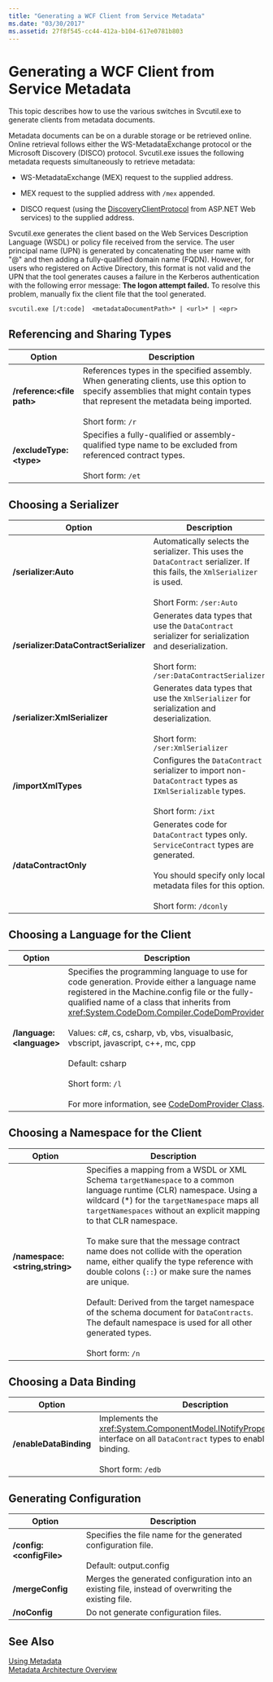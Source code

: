 ```yaml
---
title: "Generating a WCF Client from Service Metadata"
ms.date: "03/30/2017"
ms.assetid: 27f8f545-cc44-412a-b104-617e0781b803
---
```

# Generating a WCF Client from Service Metadata
This topic describes how to use the various switches in Svcutil.exe to generate clients from metadata documents.  
  
 Metadata documents can be on a durable storage or be retrieved online. Online retrieval follows either the WS-MetadataExchange protocol or the Microsoft Discovery (DISCO) protocol. Svcutil.exe issues the following metadata requests simultaneously to retrieve metadata:  
  
-   WS-MetadataExchange (MEX) request to the supplied address.  
  
-   MEX request to the supplied address with `/mex` appended.  
  
-   DISCO request (using the [DiscoveryClientProtocol](http://go.microsoft.com/fwlink/?LinkId=94777) from ASP.NET Web services) to the supplied address.  
  
 Svcutil.exe generates the client based on the Web Services Description Language (WSDL) or policy file received from the service. The user principal name (UPN) is generated by concatenating the user name with "@" and then adding a fully-qualified domain name (FQDN). However, for users who registered on Active Directory, this format is not valid and the UPN that the tool generates causes a failure in the Kerberos authentication with the following error message: **The logon attempt failed.** To resolve this problem, manually fix the client file that the tool generated.  
  
```  
svcutil.exe [/t:code]  <metadataDocumentPath>* | <url>* | <epr>  
```  
  
## Referencing and Sharing Types  
  
|Option|Description|  
|------------|-----------------|  
|**/reference:\<file path>**|References types in the specified assembly. When generating clients, use this option to specify assemblies that might contain types that represent the metadata being imported.<br /><br /> Short form: `/r`|  
|**/excludeType:\<type>**|Specifies a fully-qualified or assembly-qualified type name to be excluded from referenced contract types.<br /><br /> Short form: `/et`|  
  
## Choosing a Serializer  
  
|Option|Description|  
|------------|-----------------|  
|**/serializer:Auto**|Automatically selects the serializer. This uses the `DataContract` serializer. If this fails, the `XmlSerializer` is used.<br /><br /> Short Form: `/ser:Auto`|  
|**/serializer:DataContractSerializer**|Generates data types that use the `DataContract` serializer for serialization and deserialization.<br /><br /> Short form: `/ser:DataContractSerializer`|  
|**/serializer:XmlSerializer**|Generates data types that use the `XmlSerializer` for serialization and deserialization.<br /><br /> Short form: `/ser:XmlSerializer`|  
|**/importXmlTypes**|Configures the `DataContract` serializer to import non-`DataContract` types as `IXmlSerializable` types.<br /><br /> Short form: `/ixt`|  
|**/dataContractOnly**|Generates code for `DataContract` types only. `ServiceContract` types are generated.<br /><br /> You should specify only local metadata files for this option.<br /><br /> Short form: `/dconly`|  
  
## Choosing a Language for the Client  
  
|Option|Description|  
|------------|-----------------|  
|**/language:\<language>**|Specifies the programming language to use for code generation. Provide either a language name registered in the Machine.config file or the fully-qualified name of a class that inherits from <xref:System.CodeDom.Compiler.CodeDomProvider>.<br /><br /> Values: c#, cs, csharp, vb, vbs, visualbasic, vbscript, javascript, c++, mc, cpp<br /><br /> Default: csharp<br /><br /> Short form: `/l`<br /><br /> For more information, see [CodeDomProvider Class](http://go.microsoft.com/fwlink/?LinkId=94778).|  
  
## Choosing a Namespace for the Client  
  
|Option|Description|  
|------------|-----------------|  
|**/namespace:\<string,string>**|Specifies a mapping from a WSDL or XML Schema `targetNamespace` to a common language runtime (CLR) namespace. Using a wildcard (*) for the `targetNamespace` maps all `targetNamespaces` without an explicit mapping to that CLR namespace.<br /><br /> To make sure that the message contract name does not collide with the operation name, either qualify the type reference with double colons (`::`) or make sure the names are unique.<br /><br /> Default: Derived from the target namespace of the schema document for `DataContracts`. The default namespace is used for all other generated types.<br /><br /> Short form: `/n`|  
  
## Choosing a Data Binding  
  
|Option|Description|  
|------------|-----------------|  
|**/enableDataBinding**|Implements the <xref:System.ComponentModel.INotifyPropertyChanged> interface on all `DataContract` types to enable data binding.<br /><br /> Short form: `/edb`|  
  
## Generating Configuration  
  
|Option|Description|  
|------------|-----------------|  
|**/config:\<configFile>**|Specifies the file name for the generated configuration file.<br /><br /> Default: output.config|  
|**/mergeConfig**|Merges the generated configuration into an existing file, instead of overwriting the existing file.|  
|**/noConfig**|Do not generate configuration files.|  
  
## See Also  
 [Using Metadata](../../../../docs/framework/wcf/feature-details/using-metadata.md)  
 [Metadata Architecture Overview](../../../../docs/framework/wcf/feature-details/metadata-architecture-overview.md)

